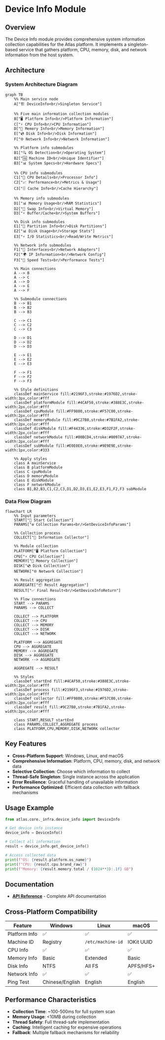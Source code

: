# Device Info Module

## Overview

The Device Info module provides comprehensive system information collection capabilities for the Atlas platform. It implements a singleton-based service that gathers platform, CPU, memory, disk, and network information from the host system.

## Architecture

### System Architecture Diagram

```mermaid
graph TB
    %% Main service node
    A["🏗️ DeviceInfo<br/>Singleton Service"]
    
    %% Five main information collection modules
    B["🖥️ Platform Info<br/>Platform Information"]
    C["⚡ CPU Info<br/>CPU Information"]
    D["💾 Memory Info<br/>Memory Information"]
    E["💿 Disk Info<br/>Disk Information"]
    F["🌐 Network Info<br/>Network Information"]
    
    %% Platform info submodules
    B1["🔍 OS Detection<br/>Operating System"]
    B2["🆔 Machine ID<br/>Unique Identifier"]
    B3["📊 System Specs<br/>Hardware Specs"]
    
    %% CPU info submodules
    C1["🔧 CPU Details<br/>Processor Info"]
    C2["📈 Performance<br/>Metrics & Usage"]
    C3["🗄️ Cache Info<br/>Cache Hierarchy"]
    
    %% Memory info submodules
    D1["📊 Memory Usage<br/>RAM Statistics"]
    D2["🔄 Swap Info<br/>Virtual Memory"]
    D3["⚡ Buffer/Cache<br/>System Buffers"]
    
    %% Disk info submodules
    E1["📂 Partition Info<br/>Disk Partitions"]
    E2["📊 Disk Usage<br/>Storage Stats"]
    E3["⚡ I/O Statistics<br/>Read/Write Metrics"]
    
    %% Network info submodules
    F1["🔌 Interfaces<br/>Network Adapters"]
    F2["🌍 IP Information<br/>Network Config"]
    F3["🚀 Speed Tests<br/>Performance Tests"]
    
    %% Main connections
    A --> B
    A --> C
    A --> D
    A --> E
    A --> F
    
    %% Submodule connections
    B --> B1
    B --> B2
    B --> B3
    
    C --> C1
    C --> C2
    C --> C3
    
    D --> D1
    D --> D2
    D --> D3
    
    E --> E1
    E --> E2
    E --> E3
    
    F --> F1
    F --> F2
    F --> F3
    
    %% Style definitions
    classDef mainService fill:#2196F3,stroke:#1976D2,stroke-width:3px,color:#fff
    classDef platformModule fill:#4CAF50,stroke:#388E3C,stroke-width:2px,color:#fff
    classDef cpuModule fill:#FF9800,stroke:#F57C00,stroke-width:2px,color:#fff
    classDef memoryModule fill:#9C27B0,stroke:#7B1FA2,stroke-width:2px,color:#fff
    classDef diskModule fill:#F44336,stroke:#D32F2F,stroke-width:2px,color:#fff
    classDef networkModule fill:#00BCD4,stroke:#0097A7,stroke-width:2px,color:#fff
    classDef subModule fill:#E0E0E0,stroke:#9E9E9E,stroke-width:1px,color:#333
    
    %% Apply styles
    class A mainService
    class B platformModule
    class C cpuModule
    class D memoryModule
    class E diskModule
    class F networkModule
    class B1,B2,B3,C1,C2,C3,D1,D2,D3,E1,E2,E3,F1,F2,F3 subModule
```

### Data Flow Diagram

```mermaid
flowchart LR
    %% Input parameters
    START["🚀 Start Collection"]
    PARAMS["⚙️ Collection Params<br/>GetDeviceInfoParams"]
    
    %% Collection process
    COLLECT["🔄 Information Collector"]
    
    %% Module collection
    PLATFORM["🖥️ Platform Collection"]
    CPU["⚡ CPU Collection"]
    MEMORY["💾 Memory Collection"]
    DISK["💿 Disk Collection"]
    NETWORK["🌐 Network Collection"]
    
    %% Result aggregation
    AGGREGATE["📦 Result Aggregation"]
    RESULT["✅ Final Result<br/>GetDeviceInfoReturn"]
    
    %% Flow connections
    START --> PARAMS
    PARAMS --> COLLECT
    
    COLLECT --> PLATFORM
    COLLECT --> CPU
    COLLECT --> MEMORY
    COLLECT --> DISK
    COLLECT --> NETWORK
    
    PLATFORM --> AGGREGATE
    CPU --> AGGREGATE
    MEMORY --> AGGREGATE
    DISK --> AGGREGATE
    NETWORK --> AGGREGATE
    
    AGGREGATE --> RESULT
    
    %% Styles
    classDef startEnd fill:#4CAF50,stroke:#388E3C,stroke-width:2px,color:#fff
    classDef process fill:#2196F3,stroke:#1976D2,stroke-width:2px,color:#fff
    classDef collector fill:#FF9800,stroke:#F57C00,stroke-width:2px,color:#fff
    classDef result fill:#9C27B0,stroke:#7B1FA2,stroke-width:2px,color:#fff
    
    class START,RESULT startEnd
    class PARAMS,COLLECT,AGGREGATE process
    class PLATFORM,CPU,MEMORY,DISK,NETWORK collector
```

## Key Features

- **Cross-Platform Support**: Windows, Linux, and macOS
- **Comprehensive Information**: Platform, CPU, memory, disk, and network data
- **Selective Collection**: Choose which information to collect
- **Thread-Safe Singleton**: Single instance across the application
- **Error Resilience**: Graceful handling of unavailable information
- **Performance Optimized**: Efficient data collection with fallback mechanisms

## Usage Example

```python
from atlas.core._infra.device_info import DeviceInfo

# Get device info instance
device_info = DeviceInfo()

# Collect all information
result = device_info.get_device_info()

# Access collected data
print(f"OS: {result.platform.os_name}")
print(f"CPU: {result.cpu.brand_raw}")
print(f"Memory: {result.memory.total / (1024**3):.1f} GB")
```

## Documentation

- [**API Reference**](api-reference.md) - Complete API documentation

## Cross-Platform Compatibility

| Feature | Windows | Linux | macOS |
|---------|---------|-------|-------|
| Platform Info | ✅ | ✅ | ✅ |
| Machine ID | Registry | `/etc/machine-id` | IOKit UUID |
| CPU Info | ✅ | ✅ | ✅ |
| Memory Info | Basic | Extended | Basic |
| Disk Info | NTFS | All FS | APFS/HFS+ |
| Network Info | ✅ | ✅ | ✅ |
| Ping Test | Chinese/English | English | English |

## Performance Characteristics

- **Collection Time**: ~100-500ms for full system scan
- **Memory Usage**: <10MB during collection
- **Thread Safety**: Full thread-safe implementation
- **Caching**: Intelligent caching for expensive operations
- **Fallback**: Multiple fallback mechanisms for reliability